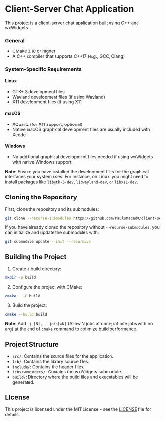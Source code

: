# Client-Server Chat Application
This project is a client-server chat application built using C++ and wxWidgets.

### General
- CMake 3.10 or higher
- A C++ compiler that supports C++17 (e.g., GCC, Clang)

### System-Specific Requirements

#### Linux
- GTK+ 3 development files
- Wayland development files (if using Wayland)
- X11 development files (if using X11)

#### macOS
- XQuartz (for X11 support, optional)
- Native macOS graphical development files are usually included with Xcode

#### Windows
- No additional graphical development files needed if using wxWidgets with native Windows support

**Note**: Ensure you have installed the development files for the graphical interfaces your system uses. For instance, on Linux, you might need to install packages like `libgtk-3-dev`, `libwayland-dev`, or `libx11-dev`.

## Cloning the Repository

First, clone the repository and its submodules:

```sh
git clone --recurse-submodules https://github.com/PauloMaced0/client-server-chat-app.git && cd client-server-chat-app
```

If you have already cloned the repository without `--recurse-submodules`, you can initialize and update the submodules with:

```sh
git submodule update --init --recursive
```

## Building the Project 

1. Create a build directory:

```sh
mkdir -p build
```

2. Configure the project with CMake:

```sh
cmake . -B build
```

3. Build the project:

```sh
cmake --build build
```

**Note**: Add `-j [N], --jobs[=N]` (Allow N jobs at once; infinite jobs with no arg) at the end of `cmake` command to optimize build performance.

## Project Structure 

- `src/`: Contains the source files for the application.
- `lib/`: Contains the library source files.
- `include/`: Contains the header files.
- `libs/wxWidgets/`: Contains the wxWidgets submodule.
- `build/`: Directory where the build files and executables will be generated.

## License
This project is licensed under the MIT License - see the [LICENSE](LICENSE) file for details.
